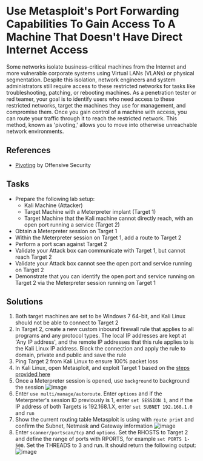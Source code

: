 # Use Metasploit's Port Forwarding Capabilities To Gain Access To A Machine That Doesn't Have Direct Internet Access
Some networks isolate business-critical machines from the Internet and more vulnerable corporate systems using Virtual LANs (VLANs) or physical segmentation. Despite this isolation, network engineers and system administrators still require access to these restricted networks for tasks like troubleshooting, patching, or rebooting machines. As a penetration tester or red teamer, your goal is to identify users who need access to these restricted networks, target the machines they use for management, and compromise them. Once you gain control of a machine with access, you can route your traffic through it to reach the restricted network. This method, known as 'pivoting,' allows you to move into otherwise unreachable network environments.

## References
- [Pivoting](https://www.offsec.com/metasploit-unleashed/pivoting/) by Offensive Security

## Tasks
- Prepare the following lab setup:
  - Kali Machine (Attacker)
  - Target Machine with a Meterpreter implant (Target 1)
  - Target Machine that the Kali machine cannot directly reach, with an open port running a service (Target 2)
- Obtain a Meterpreter session on Target 1
- Within the Meterpreter session on Target 1, add a route to Target 2
- Perform a port scan against Target 2
- Validate your Attack box can communicate with Target 1, but cannot reach Target 2
- Validate your Attack box cannot see the open port and service running on Target 2
- Demonstrate that you can identify the open port and service running on Target 2 via the Meterpreter session running on Target 1

## Solutions
1. Both target machines are set to be Windows 7 64-bit, and Kali Linux should not be able to connect to Target 2
2. In Target 2, create a new custom inbound firewall rule that applies to all programs and any protocol types. The local IP addresses are kept at 'Any IP address', and the remote IP addresses that this rule applies to is the Kali Linux IP address. Block the connection and apply the rule to domain, private and public and save the rule
3. Ping Target 2 from Kali Linux to ensure 100% packet loss
4. In Kali Linux, open Metasploit, and exploit Target 1 based on the [steps provided here](https://github.com/aaronamran/MCSI-Remote-Cybersecurity-Internship/blob/main/Security%20Tools/metasploit-exploit-ms17-010.md)
5. Once a Meterpreter session is opened, use `background` to background the session
   ![image](https://github.com/user-attachments/assets/9d63e6de-a334-41dd-8437-98a40b50aaac)
6. Enter `use multi/manage/autoroute`. Enter `options` and if the Meterpreter's session ID previously is 1, enter `set SESSION 1`, and if the IP address of both Targets is 192.168.1.X, enter `set SUBNET 192.168.1.0` and `run`
7. Show the current routing table Metasploit is using with `route print` and confirm the Subnet, Netmask and Gateway information
   ![image](https://github.com/user-attachments/assets/05392fa7-41ec-473e-bdca-b2ecb1458e94)
8. Enter `scanner/portscan/tcp` and `options`. Set the RHOSTS to Target 2 and define the range of ports with RPORTS, for example `set PORTS 1-500`. Set the THREADS to 3 and run. It should return the following output:
   ![image](https://github.com/user-attachments/assets/bb182e9b-a896-4a73-a7e0-bfa8924fb982)
